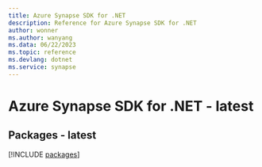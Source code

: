 ```yaml
---
title: Azure Synapse SDK for .NET
description: Reference for Azure Synapse SDK for .NET
author: wonner
ms.author: wanyang
ms.data: 06/22/2023
ms.topic: reference
ms.devlang: dotnet
ms.service: synapse
---
```

# Azure Synapse SDK for .NET - latest
## Packages - latest
[!INCLUDE [packages](synapse-index.md)]